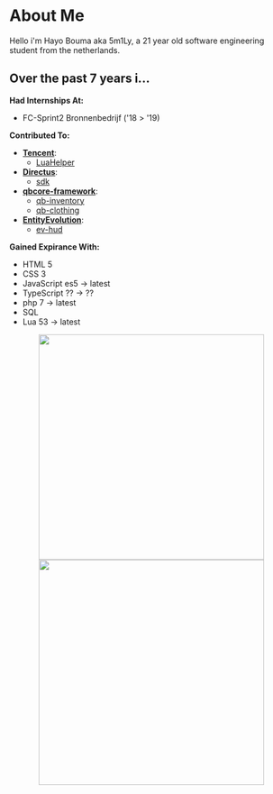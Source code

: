 # About Me

Hello i'm Hayo Bouma aka 5m1Ly, a 21 year old software engineering student from the netherlands.

## Over the past 7 years i...

**Had Internships At:**
- FC-Sprint2 Bronnenbedrijf ('18 > '19)

**Contributed To:**
- [**Tencent**](https://github.com/tencent):
  - [LuaHelper](https://github.com/Tencent/LuaHelper)
- [**Directus**](https://github.com/directus):
  - [sdk](https://github.com/directus/sdk)
- [**qbcore-framework**](https://github.com/qbcore-framework):
  - [qb-inventory](https://github.com/qbcore-framework/qb-inventory)
  - [qb-clothing](https://github.com/qbcore-framework/qb-clothing)
- [**EntityEvolution**](https://github.com/EntityEvolution):
  - [ev-hud](https://github.com/EntityEvolution/ev-hud)

**Gained Expirance With:**
- HTML 5
- CSS 3
- JavaScript es5 -> latest
- TypeScript ?? -> ??
- php 7 -> latest
- SQL
- Lua 53 -> latest

<p align = "center">
  <img src = "https://github-readme-stats.vercel.app/api?username=5m1Ly&show_icons=true&theme=dark&hide_border=true" width = 400>
  <img src = "https://github-readme-streak-stats.herokuapp.com?user=5m1Ly&theme=dark&hide_border=true" width = 400>
</p>

